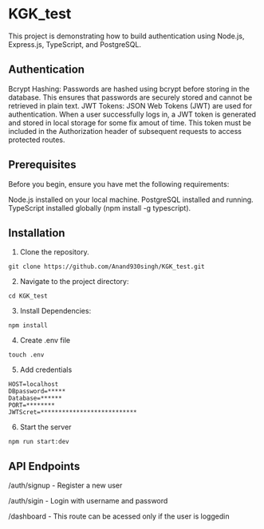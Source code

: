# KGK_test

This project is demonstrating how to build authentication using Node.js, Express.js, TypeScript, and PostgreSQL.

## Authentication
Bcrypt Hashing: Passwords are hashed using bcrypt before storing in the database. This ensures that passwords are securely stored and cannot be retrieved in plain text.
JWT Tokens: JSON Web Tokens (JWT) are used for authentication. When a user successfully logs in, a JWT token is generated and stored in local storage for some fix amout of time. This token must be included in the Authorization header of subsequent requests to access protected routes.

## Prerequisites
Before you begin, ensure you have met the following requirements:

Node.js installed on your local machine.
PostgreSQL installed and running.
TypeScript installed globally (npm install -g typescript).

## Installation
1. Clone the repository.
```
git clone https://github.com/Anand930singh/KGK_test.git
```
2. Navigate to the project directory:
```
cd KGK_test
```
3. Install Dependencies:
```
npm install
```
4. Create .env file
```
touch .env
```
5. Add credentials
```
HOST=localhost
DBpassword=*****
Database=******
PORT=********
JWTScret=***************************
```
6. Start the server
```
npm run start:dev
```

## API Endpoints
/auth/signup - Register a new user

/auth/sigin - Login with username and password

/dashboard - This route can be acessed only if the user is loggedin


